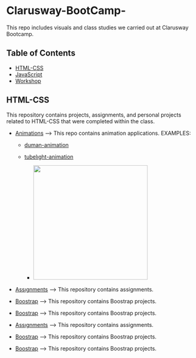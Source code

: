 # Clarusway-BootCamp-


This repo includes visuals and class studies we carried out at Clarusway Bootcamp.

## Table of Contents

- [HTML-CSS](https://github.com/sedadiriker/Clarusway-BootCamp-/tree/main/HTML-CSS)
- [JavaScript](https://github.com/sedadiriker/Clarusway-BootCamp-/tree/main/JAVASCR%C4%B0PT)
- [Workshop](https://github.com/sedadiriker/Clarusway-BootCamp-/tree/main/WORKSHOP)


## HTML-CSS

This repository contains projects, assignments, and personal projects related to HTML-CSS that were completed within the class.

- [Animations](https://github.com/sedadiriker/Clarusway-BootCamp-/tree/main/HTML-CSS/ANIMATIONS)  --> This repo contains animation applications.
    EXAMPLES:
    - [duman-animation](https://sedadiriker.github.io/Clarusway-BootCamp-/HTML-CSS/Animations/duman-efekti/)
    - [tubelıght-animation](https://github.com/sedadiriker/Clarusway-BootCamp-/tree/main/HTML-CSS/ANIMATIONS/tubel%C4%B1ght) 
      
        - <img src="./HTML-CSS/ANIMATIONS/tubelıght/tubelıght.gif" width="300px" alt="">

- [Assıgnments](https://github.com/sedadiriker/Clarusway-BootCamp-/tree/main/HTML-CSS/ASSIGNMENTS)  --> This repository contains assignments.
- [Boostrap](https://github.com/sedadiriker/Clarusway-BootCamp-/tree/main/HTML-CSS/BOOSTRAP)  --> This repository contains Boostrap projects.
- [Boostrap](https://github.com/sedadiriker/Clarusway-BootCamp-/tree/main/HTML-CSS/BOOSTRAP)  --> This repository contains Boostrap projects.
        

- [Assıgnments](https://github.com/sedadiriker/Clarusway-BootCamp-/tree/main/HTML-CSS/ASSIGNMENTS)  --> This repository contains assignments.
- [Boostrap](https://github.com/sedadiriker/Clarusway-BootCamp-/tree/main/HTML-CSS/BOOSTRAP)  --> This repository contains Boostrap projects.
- [Boostrap](https://github.com/sedadiriker/Clarusway-BootCamp-/tree/main/HTML-CSS/BOOSTRAP)  --> This repository contains Boostrap projects.